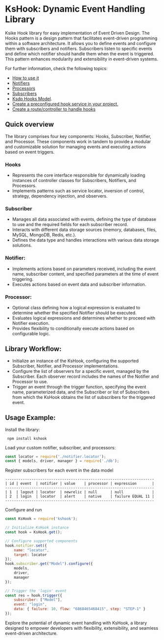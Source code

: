 # KsHook: Dynamic Event Handling Library
Ksike Hook library for easy implementation of Event Driven Design. The Hooks pattern is a design pattern that facilitates event-driven programming within a software architecture. It allows you to define events and configure them with subscribers and notifiers. Subscribers listen to specific events and define which notifier should handle them when the event is triggered. This pattern enhances modularity and extensibility in event-driven systems.

For further information, check the following topics: 
- [How to use it](doc/trigger.events.md)
- [Notifiers](doc/notifier.md)
- [Processors](doc/processor.md)
- [Subscribers](doc/subscriber.md)
- [Ksdp Hooks Model](https://github.com/ameksike/ksdp/blob/HEAD/doc/integration.hook.md).
- [Create a preconfigured hook service in your project.](doc/create.service.md)
- [Create a route/controller to handle hooks](doc/create.controllers.md)

## Quick overview

The library comprises four key components: Hooks, Subscriber, Notifier, and Processor. These components work in tandem to provide a modular and customizable solution for managing events and executing actions based on event triggers.

### Hooks
- Represents the core interface responsible for dynamically loading instances of controller classes for Subscribers, Notifiers, and Processors.
- Implements patterns such as service locator, inversion of control, strategy, dependency injection, and observers.

### Subscriber
- Manages all data associated with events, defining the type of database to use and the required fields for each subscriber record.
- Interacts with different data storage sources (memory, databases, files, MySQL, MongoDB, Redis, etc.).
- Defines the data type and handles interactions with various data storage solutions.

### Notifier:
- Implements actions based on parameters received, including the event name, subscriber content, and specified parameters at the time of event triggering.
- Executes actions based on event data and subscriber information.

### Processor:
- Optional class defining how a logical expression is evaluated to determine whether the specified Notifier should be executed.
- Evaluates logical expressions and determines whether to proceed with Notifier execution.
- Provides flexibility to conditionally execute actions based on configurable logic.

## Library Workflow:
- Initialize an instance of the KsHook, configuring the supported Subscriber, Notifier, and Processor implementations.
- Configure the list of observers for a specific event, managed by the Subscriber. Each observer record includes the names of the Notifier and Processor to use.
- Trigger an event through the trigger function, specifying the event name, parameterized data, and the Subscriber or list of Subscribers from which the KsHook obtains the list of subscribers for the triggered event.

## Usage Example:

Install the library:

``` npm install kshook```

Load your custom notifier, subscriber, and processors:

```js
const locator = require('./notifier.locator');
const { models, driver, manager } = require('./db');
```

Register subscribers for each event in the data model 
```
--------------------------------------------------------------------
| id | event  | notifier | value    | processor | expression       |
--------------------------------------------------------------------
| 1  | logout | locator  | newrelic | null      | null             |
| 2  | login  | locator  | alert    | native    | failure EQUAL 11 |
--------------------------------------------------------------------
```

Configure and run
```js
const KsHook = require('kshook');

// Initialize KsHook instance
const hook = KsHook.get();

// Configure supported components
hook.notifier.set({
    name: "locator",
    target: locator
});
hook.subscriber.get("Model").configure({
    models,
    driver,
    manager
});

// Trigger the 'login' event
const res = hook.trigger({
    subscriber: ["Model"],
    event: "login",
    data: { failure: 10, flow: "6868465468415", step: "STEP-1" }
});
```

Explore the potential of dynamic event handling with KsHook, a library designed to empower developers with flexibility, extensibility, and seamless event-driven architecture.